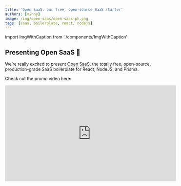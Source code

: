 ```yaml
---
title: 'Open SaaS: our free, open-source SaaS starter'
authors: [vinny]
image: /img/open-saas/open-saas-ph.png
tags: [saas, boilerplate, react, nodejs]
---
```


import ImgWithCaption from './components/ImgWithCaption'

## Presenting Open SaaS 🎉

We’re really excited to present [Open SaaS](https://opensaas.sh), the totally free, open-source, production-grade SaaS boilerplate for React, NodeJS, and Prisma.

Check out the promo video here:

<iframe width="560" height="315" src="https://www.youtube.com/embed/rfO5SbLfyFE?si=IqTfhVk7DV5VsiaL" title="YouTube video player" frameborder="0" allow="accelerometer; autoplay; clipboard-write; encrypted-media; gyroscope; picture-in-picture; web-share" allowfullscreen />

Open SaaS has got all the features of those paid SaaS starters you’ve been seeing lately, except its entirely **free** and **open-source**.

We felt that paying $300-$2,000 for some boilerplate code that you need to manage yourself was crazy. On top of that, many of these boilerplates rely heavily on 3rd-party services. Add on hosting and other fees, and you’re looking at spending quite a bit of money just to get your idea out there into the world.

That’s why with Open SaaS we made a conscious decision to try and use open-source and free services whenever possible. For example, our hosted demo app and its admin dashboard on [OpenSaaS.sh](http://OpenSaaS.sh) are powered by a self-hosted version of Plausible analytics. Want the same features in your SaaS? Well, Open SaaS has got it preconfigured for you!

Also, the [Wasp framework](https://wasp.sh), which Open SaaS uses, does the job of building out a number of features for you, like Auth and Cron Jobs, so that you don’t have to pay a 3rd-party service or code it entirely yourself (we’ll explain this in more detail later).

## Before we start...

<a href="https://www.producthunt.com/posts/open-saas?utm_source=badge-featured&utm_medium=badge&utm_souce=badge-open-saas" target="_blank">
  <img src="https://api.producthunt.com/widgets/embed-image/v1/featured.svg?post_id=436467&theme=light" alt="Open SaaS - Open-source & 100% free React & Node.js SaaS starter! | Product Hunt" />
</a>

Open SaaS is [live on Product Hunt](https://www.producthunt.com/posts/open-saas) right now! Come support our free, open-source initiative 🙏

[![Image description](https://dev-to-uploads.s3.amazonaws.com/uploads/articles/wppn8mlby0p7h1f8xl6w.png)](https://www.producthunt.com/posts/open-saas)

## Why we built it… and then gave it away for free

The initial feedback in [our pre-release](https://devhunt.org/tool/open-saas) has been largely positive, but we’ve also gotten some questions like:

- “Is it going to stay free?”
- “What’s your motivation for open-sourcing this?”

So we thought we’d go ahead and answer these to start.

![Image description](https://dev-to-uploads.s3.amazonaws.com/uploads/articles/5rac9o1rxgrwfx51mc50.png)

First, yes it is 100% free and open-source and will stay that way.

Second, we believe that the collective knowledge of a community of developers, indiehackers, and solopreneurs will produce a better boilerplate than an individual or small group. When you buy a SaaS starter from some developer, you’re already getting an opinionated stack, then on top of that you’re also getting an app built the way they think is best — and that may not always be the best _for you._

Third, [Open SaaS](https://opensaas.sh) is a project by [Wasp](https://wasp.sh), an open-source React + NodeJS + Prisma full-stack framework with superpowers. We, the Wasp team, believe that Wasp is very well suited for creating SaaS apps quickly and efficiently, and we want this template to prove it. Plus, as developers, we’ve learned so much from other open-source projects, and Wasp itself is an open-source project.

Basically, we love the open-source philosophy and we want to pay it forward. 🙏

So it’s our hope that we can provide a seriously valuable asset to the developer community while spreading the word about our open-source, full-stack framework. And we’d love to see the community contribute to it so that it will grow and become the best SaaS boilerplate out there.

## What Open SaaS is Made Of

We put a lot of hard work into Open SaaS, including the [documentation](https://docs.opensaas.sh), so that developers can get a SaaS app launched confidently and easily.

We’ve also spent some time checking out other free, open-source SaaS starters, and wanted to make sure Open SaaS has all the right features of a production-ready starter, without the bloat. And we think we’ve accomplished that for the most part, although we will continue to add features and improve on it with time.

Here are the main features at the moment:

- 🔐 Authentication (email verified, google, github)
- 📩 Emailing (sendgrid, emailgun, SMTP)
- 📈 Admin Dashboard (plausible or google analytics)
- 🤑 Stripe payments (just add your subscription product IDs)
- ⌨️ End-to-end Typesafety (no configuration necessary)
- 🤖 OpenAI integrated (AI-powered example apps)
- 📖 Blog w/ Astro
- 🚀 Deploy anywhere
- 📄 Full Documentation & Community Support

It’s worth going into some detail about each of these features, so let’s do it.

### Auth

[![Image description](https://dev-to-uploads.s3.amazonaws.com/uploads/articles/wbistoghxrxft9zxxra1.png)](https://www.producthunt.com/posts/open-saas)

Thanks to Wasp, Open SaaS ships with a number of possible Auth methods:

- username and password (simplest/easiest for dev testing)
- email verified w/ password reset
- Google and/or Github social login

Here’s where Wasp really shines, because all it takes to set up your full-stack Auth and get pre-configured UI components is this:

```jsx
//main.wasp
app SaaSTemplate {
  auth: {
    userEntity: User,
    methods: {
      usernameAndPassword: {},
      google: {},
      gitHub: {},
    }
  }
}
```

Seriously. That’s it!

Just make sure you’ve set up your social auth and have your API keys, as well as your `User` and `ExternalAuth` entities defined, and you’re good to go. And don’t worry, that part is all documented and explained in detail in the [Open SaaS Docs](https://docs.opensaas.sh).

On top of that, Open SaaS comes preconfigured with some examples on how to customize and create some really powerful auth flows.

### Admin Dashboard & Analytics

[![Image description](https://dev-to-uploads.s3.amazonaws.com/uploads/articles/4mm6s1c3txxgm49e2k7w.png)](https://www.producthunt.com/posts/open-saas)

By leveraging [Wasp’s Jobs feature](https://wasp.sh/docs/advanced/jobs), Open SaaS pulls data from Plausible’s or Google’s Site Analytics (your choice!) and Stripe’s Data APIs every hour and saves them to our database. This data is then shown on our Admin Dashboard (go to [OpenSaaS.sh](https://OpenSaaS.sh) to see it in action). The nice part is, to get access to this data for your own app, all you have to do is follow our guide on getting your analytics API keys, insert the provided script, and you’re good to go!

Again, Wasp makes this whole process really easy. With the function for querying the APIs and getting the data we need already defined for you, Open SaaS then uses a Wasp Job within the `main.wasp` config file:

```jsx
job dailyStatsJob {
  executor: PgBoss,
  perform: {
    fn: import { calculateDailyStats } from "@server/workers/calculateDailyStats.js"
  },
  schedule: {
    cron: "0 * * * *" 
  },
  entities: [User, DailyStats, Logs, PageViewSource]
}
```

And that’s it! Wasp takes care of setting up and running the cron job for you.

### Stripe Payments

[![Image description](https://dev-to-uploads.s3.amazonaws.com/uploads/articles/ugy3mx9xo1d9i9vfysr7.png)](https://www.producthunt.com/posts/open-saas)

If you’re a developer that’s never built your own SaaS before, then integrating with a payments processor like Stripe is probably one of the few challenges you’ll face.

This was the case for me when I built my first SaaS, [CoverLetterGPT.xyz](https://coverlettergpt.xyz). That was actually one of my main motivators for building it; to learn how to intergrate Stripe payments into an app, as well as the OpenAI API.

And even though Stripe is well known for having great documentation, the process can still be daunting. You have to:

- create the correct product type
- set up webhook endpoints
- tell Stripe to send the correct webhook events to you
- consume the events correctly
- deal with recurring and failed payments
- test it all correctly via the CLI before going live

That’s why having Stripe subscription payments set up for you is such a win.

But even more important than that, is having the whole process conveniently documented for you! Which is why Open SaaS offers you convenient [Stripe guides in our documentation](https://docs.opensaas.sh) 🙂

[![Image description](https://dev-to-uploads.s3.amazonaws.com/uploads/articles/uehwot350u3dl02s4w7r.png)](https://www.producthunt.com/posts/open-saas)

### End-to-End Typesafety

Open SaaS was built with Typescript, and because it’s a full-stack app, type safety from the back-end to the front-end can be a real lifesaver. I mean, some [opinionated stacks](https://create.t3.gg/) have gotten hugely popular on this basis.

Luckily, Wasp gives you end-to-end Typesafety out-of-the-box (nothing to configure!), so it was easy for Open SaaS to take advantage of it.

Here’s an example:

1. Make Wasp aware of your server action:

   ```tsx
   // main.wasp

   action getResponse {
     fn: import { getResponse } from "@server/actions.js",
     entities: [Response]
   }
   ```

2. Type and Implement your server action.

   ```tsx
   // src/srever/actions.ts

   type RespArgs = {
     hours: string;
   };

   const getResponse: GetResponse<RespArgs, string> = async ({ hours }) => { }
   ```

3. Import it and call it on the client.
   ![Image description](https://dev-to-uploads.s3.amazonaws.com/uploads/articles/0fah81r1g4bg3vdqapju.png)
   Client-side types will be inferred correctly!
   ![Image description](https://dev-to-uploads.s3.amazonaws.com/uploads/articles/7n04yh6de9slhhnjrgf3.png)

### AI-powered Example App (w/ OpenAI API)

[![Image description](https://dev-to-uploads.s3.amazonaws.com/uploads/articles/zbbc2gkxbxjl3q2y01a3.png)](https://www.producthunt.com/posts/open-saas)

AI is making new app ideas possible, which is partly why we’re seeing a resurgence in developer interest in creating SaaS apps. As I mentioned above, the first SaaS app I built, [CoverLetterGPT](https://coverlettergpt.xyz), is one of those “GPT Wrappers”, and I’m proud to say it makes a nice passive income of ~$350 MRR (monthly recurring revenue).

I personally believe we’re in a sweet spot in software development where there exists a lot of potential to develop new, profitable AI-powered apps, especially by "indiehackers" and "solopreneurs".

This is why Open SaaS features an AI scheduling assistant demo app. You input your tasks for along with their alotted time, and the AI Scheduler creates a detailed plan for your day.

[![Image description](https://dev-to-uploads.s3.amazonaws.com/uploads/articles/j4suf7g9jm5w93ri3bqx.png)](https://www.producthunt.com/posts/open-saas)

Under the hood, this is using OpenAI’s API to assign each task a priority, and break them up into detailed sub-tasks, including coffee breaks! It’s also leverages OpenAI’s function calling feature to return the response back in a user-defined JSON object, so that the client can consume it correctly every time. Also, we're planning on adding open-source LLMs in the future, so stay tuned!

The demo AI Scheduler is there to help developers learn how to use the OpenAI API effectively, and to spark some creative SaaS app ideas!

### Deploy Anywhere. Easily.

A lot of the popular SaaS starters out there use hosting-dependent frameworks, which means you're stuck relying on one provider for deployments. While these can be easy options, it may not always be the best for your app.

Wasp gives you endless possibilities for deploying your full-stack app:

- One-command deploy to [Fly.io](http://Fly.io) with `wasp deploy`
- Use `wasp build` and deploy the Dockerfiles and client wherever you like!

The great thing about `wasp deploy`, is that it automatically generates and deploys your database, server, and client, as well as sets up your environment variables for you.

Open SaaS also has built in environment variable and constants validators to make sure that you’ve got everything correctly set up for deployment, as well as deployment guides in the docs

[![Image description](https://dev-to-uploads.s3.amazonaws.com/uploads/articles/fihbij250xtbdtjbjoks.png)](https://www.producthunt.com/posts/open-saas)

In the end, you own your code and are free to deploy it wherever, without vendor lock-in.

## Help us, help you

<a href="https://www.producthunt.com/posts/open-saas?utm_source=badge-featured&utm_medium=badge&utm_souce=badge-open-saas" target="_blank">
  <img src="https://api.producthunt.com/widgets/embed-image/v1/featured.svg?post_id=436467&theme=light" alt="Open SaaS - Open-source & 100% free React & Node.js SaaS starter! | Product Hunt" />
</a>

Wanna support our free, open-source initiative? Then go show us some support [on Product Hunt](https://www.producthunt.com/posts/open-saas) right now! 🙏

[![Image description](https://dev-to-uploads.s3.amazonaws.com/uploads/articles/wppn8mlby0p7h1f8xl6w.png)](https://www.producthunt.com/posts/open-saas)

## Now Go Build your SaaS!

We hope that Open SaaS empowers more developers to ship their ideas and side-projects. And we also hope to get some feedback and input from developers so we can make this the best SaaS boilerplate starter out there.

So, please, if you have any comments or catch any bugs, submit [an issue here](https://github.com/wasp-lang/open-saas/issues).

And if you’re finding Open SaaS and/or Wasp useful, the easiest way to support is by throwing us a star:

- Star the [Open SaaS repo](https://github.com/wasp-lang/open-saas)
